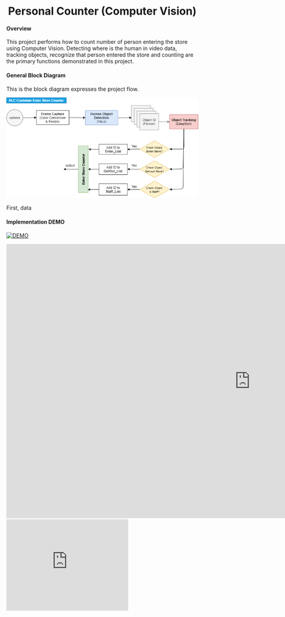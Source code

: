 <h1 align="center">
  Personal Counter (Computer Vision)
</h1>


#### Overview

This project performs how to count number of person entering the store using Computer Vision. Detecting where is the human in video data, tracking objects, recognize that person entered the store and counting are the primary functions demonstrated in this project.

#### General Block Diagram

This is the block diagram expresses the project flow.

<img src="https://github.com/carfirst125/portfolio/blob/main/cv_person_counter/image/cv_person_counter_BlockDiagram.png?raw=true"/>

First, data

#### Implementation DEMO



[![DEMO](https://img.youtube.com/vi/oYkED5rL1X8/mqdefault.jpg)](https://youtu.be/oYkED5rL1X8)


<iframe width="1280" height="720" src="https://youtu.be/oYkED5rL1X8" frameborder="0" allow="accelerometer; autoplay; encrypted-media; gyroscope; picture-in-picture" allowfullscreen></iframe>

<iframe
    width="320"
    height="240"
    src="https://youtu.be/oYkED5rL1X8"
    frameborder="0"
    allow="autoplay; encrypted-media"
    allowfullscreen
>
</iframe>
